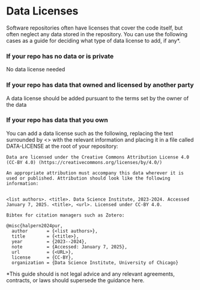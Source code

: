 # Data Licenses

Software repositories often have licenses that cover the code itself, but often neglect any data stored in the repository. You can use the following cases as a guide for deciding what type of data license to add, if any*.

### If your repo has no data or is private
No data license needed

### If your repo has data that owned and licensed by another party
A data license should be added pursuant to the terms set by the owner of the data

### If your repo has data that you own
You can add a data license such as the following, replacing the text surrounded by <> with the relevant information and placing it in a file called DATA-LICENSE at the root of your repository:

```
Data are licensed under the Creative Commons Attribution License 4.0 (CC-BY 4.0) (https://creativecommons.org/licenses/by/4.0/)

An appropriate attribution must accompany this data wherever it is used or published. Attribution should look like the following information:


<list authors>. <title>. Data Science Institute, 2023-2024. Accessed January 7, 2025. <title>, <url>. Licensed under CC-BY 4.0.

Bibtex for citation managers such as Zotero:

@misc{halpern2024pur,
  author       = {<list authors>},
  title        = {<title>},
  year         = {2023--2024},
  note         = {Accessed: January 7, 2025},
  url          = {<URL>},
  license      = {CC-BY},
  organization = {Data Science Institute, University of Chicago}
```



*This guide should is not legal advice and any relevant agreements, contracts, or laws should supersede the guidance here. 
